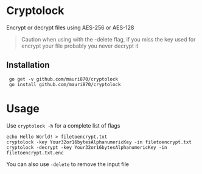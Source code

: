 # Cryptolock

Encrypt or decrypt files using AES-256 or AES-128

> Caution when using with the -delete flag, if you miss the key used for encrypt your file probably you never decrypt it

## Installation
```
 go get -v github.com/mauri870/cryptolock
 go install github.com/mauri870/cryptolock
```

# Usage
Use `cryptolock -h` for a complete list of flags

```
echo Hello World! > filetoencrypt.txt
cryptolock -key Your32or16bytesAlphanumericKey -in filetoencrypt.txt
cryptolock -decrypt -key Your32or16bytesAlphanumericKey -in filetoencrypt.txt.enc
```
You can also use `-delete` to remove the input file
